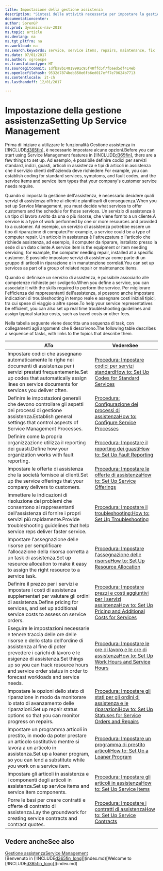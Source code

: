 ```yaml
---
title: Impostazione della gestione assistenza
description: "Sintesi delle attività necessarie per impostare la gestione dell'assistenza adattandola al modo in cui le organizzazioni gestiscono i propri servizi."
documentationcenter: 
author: SorenGP
ms.prod: dynamics-nav-2018
ms.topic: article
ms.devlang: na
ms.tgt_pltfrm: na
ms.workload: na
ms.search.keywords: service, service items, repairs, maintenance, fix
ms.date: 07/01/2017
ms.author: sgroespe
ms.translationtype: HT
ms.sourcegitcommit: 1dfba8b14019991c95f40ffd5f7fbaed5df414eb
ms.openlocfilehash: 9532d7874beb350e6fb6ed017eff7e70624b7713
ms.contentlocale: it-ch
ms.lasthandoff: 12/01/2017

---
```


# <a name="setting-up-service-management"></a><span data-ttu-id="3b246-103">Impostazione della gestione assistenza</span><span class="sxs-lookup"><span data-stu-id="3b246-103">Setting Up Service Management</span></span>
<span data-ttu-id="3b246-104">Prima di iniziare a utilizzare le funzionalità Gestione assistenza in [!INCLUDE[d365fin](includes/d365fin_md.md)], è necessario impostare alcune opzioni.</span><span class="sxs-lookup"><span data-stu-id="3b246-104">Before you can start using Service Management features in [!INCLUDE[d365fin](includes/d365fin_md.md)], there are a few things to set up.</span></span> <span data-ttu-id="3b246-105">Ad esempio, è possibile definire codici per servizi standard, indizi, guasti, articoli in assistenza e tipi di articoli in assistenza che il servizio clienti dell'azienda deve richiedere.</span><span class="sxs-lookup"><span data-stu-id="3b246-105">For example, you can establish coding for standard services, symptoms, and fault codes, and the service items and service item types that your company's customer service needs require.</span></span>  

<span data-ttu-id="3b246-106">Quando si imposta la gestione dell'assistenza, è necessario decidere quali servizi di assistenza offrire ai clienti e pianificarli di conseguenza.</span><span class="sxs-lookup"><span data-stu-id="3b246-106">When you set up Service Management, you must decide what services to offer customers and the schedule for those services.</span></span> <span data-ttu-id="3b246-107">Un servizio di assistenza è un tipo di lavoro svolto da una o più risorse, che viene fornito a un cliente.</span><span class="sxs-lookup"><span data-stu-id="3b246-107">A service is a type of work performed by one or more resources and provided to a customer.</span></span> <span data-ttu-id="3b246-108">Ad esempio, un servizio di assistenza potrebbe essere un tipo di riparazione di computer.</span><span class="sxs-lookup"><span data-stu-id="3b246-108">For example, a service could be a type of computer repair.</span></span> <span data-ttu-id="3b246-109">Un articolo in assistenza è l'attrezzatura o l'articolo che richiede assistenza, ad esempio, il computer da riparare, installato presso la sede di un dato cliente.</span><span class="sxs-lookup"><span data-stu-id="3b246-109">A service item is the equipment or item needing servicing, for example, the computer needing repair, installed at a specific customer.</span></span> <span data-ttu-id="3b246-110">È possibile impostare servizi di assistenza come parte di un gruppo di articoli in riparazione e in manutenzione correlati.</span><span class="sxs-lookup"><span data-stu-id="3b246-110">You can set up services as part of a group of related repair or maintenance items.</span></span>  
  
<span data-ttu-id="3b246-111">Quando si definisce un servizio di assistenza, è possibile associarlo alle competenze richieste per svolgerlo.</span><span class="sxs-lookup"><span data-stu-id="3b246-111">When you define a service, you can associate it with the skills required to perform the service.</span></span> <span data-ttu-id="3b246-112">Per migliorare l'efficienza dei rappresentanti dell'assistenza, si possono anche impostare indicazioni di troubleshooting in tempo reale e assegnare costi iniziali tipici, tra cui spese di viaggio o altre spese.</span><span class="sxs-lookup"><span data-stu-id="3b246-112">To help your service representatives be efficient, you can also set up real time troubleshooting guidelines and assign typical startup costs, such as travel costs or other fees.</span></span>  

<span data-ttu-id="3b246-113">Nella tabella seguente viene descritta una sequenza di task, con collegamenti agli argomenti che li descrivono.</span><span class="sxs-lookup"><span data-stu-id="3b246-113">The following table describes a sequence of tasks, with links to the topics that describe them.</span></span>  
  
| <span data-ttu-id="3b246-114">A</span><span class="sxs-lookup"><span data-stu-id="3b246-114">To</span></span> | <span data-ttu-id="3b246-115">Vedere</span><span class="sxs-lookup"><span data-stu-id="3b246-115">See</span></span> |
| --- | --- |
| <span data-ttu-id="3b246-116">Impostare codici che assegnano automaticamente le righe nei documenti di assistenza per i servizi prestati frequentemente.</span><span class="sxs-lookup"><span data-stu-id="3b246-116">Set up codes that automatically assign lines on service documents for services you deliver often.</span></span> |[<span data-ttu-id="3b246-117">Procedura: Impostare codici per servizi standard</span><span class="sxs-lookup"><span data-stu-id="3b246-117">How to: Set Up Codes for Standard Services</span></span>](service-how-setup-service-coding.md)|
| <span data-ttu-id="3b246-118">Definire le impostazioni generali che devono controllare gli aspetti dei processi di gestione assistenza.</span><span class="sxs-lookup"><span data-stu-id="3b246-118">Establish general settings that control aspects of Service Management Processes.</span></span>|[<span data-ttu-id="3b246-119">Procedura: Configurazione dei processi di assistenza</span><span class="sxs-lookup"><span data-stu-id="3b246-119">How to: Configure Service Processes</span></span>](service-setup-service-processes.md)|
| <span data-ttu-id="3b246-120">Definire come la propria organizzazione utilizza il reporting dei guasti.</span><span class="sxs-lookup"><span data-stu-id="3b246-120">Define how your organization works with fault reporting.</span></span> |[<span data-ttu-id="3b246-121">Procedura: Impostare il reporting dei guasti</span><span class="sxs-lookup"><span data-stu-id="3b246-121">How to: Set Up Fault Reporting</span></span>](service-how-setup-fault-reporting.md) |
| <span data-ttu-id="3b246-122">Impostare le offerte di assistenza che la società fornisce ai clienti.</span><span class="sxs-lookup"><span data-stu-id="3b246-122">Set up the service offerings that your company delivers to customers.</span></span>|[<span data-ttu-id="3b246-123">Procedura: Impostare le offerte di assistenza</span><span class="sxs-lookup"><span data-stu-id="3b246-123">How to: Set Up Service Offerings</span></span>](service-how-setup-service-offerings.md)|
| <span data-ttu-id="3b246-124">Immettere le indicazioni di risoluzione dei problemi che consentono ai rappresentanti dell'assistenza di fornire i propri servizi più rapidamente.</span><span class="sxs-lookup"><span data-stu-id="3b246-124">Provide troubleshooting guidelines that help service reps deliver faster service.</span></span> |[<span data-ttu-id="3b246-125">Procedura: Impostare il troubleshooting:</span><span class="sxs-lookup"><span data-stu-id="3b246-125">How to: Set Up Troubleshooting</span></span>](service-how-setup-troubleshooting.md) |
| <span data-ttu-id="3b246-126">Impostare l'assegnazione delle risorse per semplificare l'allocazione della risorsa corretta a un task di assistenza.</span><span class="sxs-lookup"><span data-stu-id="3b246-126">Set up resource allocation to make it easy to assign the right resource to a service task.</span></span> |[<span data-ttu-id="3b246-127">Procedura: Impostare l'assegnazione delle risorse</span><span class="sxs-lookup"><span data-stu-id="3b246-127">How to: Set Up Resource Allocation</span></span>](service-how-setup-resource-allocation.md) |
| <span data-ttu-id="3b246-128">Definire il prezzo per i servizi e impostare i costi di assistenza supplementari per valutare gli ordini di assistenza.</span><span class="sxs-lookup"><span data-stu-id="3b246-128">Define pricing for services, and set up additional service costs to assess on service orders.</span></span> |[<span data-ttu-id="3b246-129">Procedura: Impostare prezzi e costi aggiuntivi per i servizi assistenza</span><span class="sxs-lookup"><span data-stu-id="3b246-129">How to: Set Up Pricing and Additional Costs for Services</span></span>](service-how-setup-service-costs-pricing.md)|
| <span data-ttu-id="3b246-130">Eseguire le impostazioni necessarie e tenere traccia delle ore delle risorse e dello stato dell'ordine di assistenza al fine di poter prevedere i carichi di lavoro e le esigenze di assistenza.</span><span class="sxs-lookup"><span data-stu-id="3b246-130">Set things up so you can track resource hours and service order status in order to forecast workloads and service needs.</span></span>|[<span data-ttu-id="3b246-131">Procedura: Impostare le ore di lavoro e le ore di assistenza</span><span class="sxs-lookup"><span data-stu-id="3b246-131">How to: Set Up Work Hours and Service Hours</span></span>](service-how-setup-work-service-hours.md)|
| <span data-ttu-id="3b246-132">Impostare le opzioni dello stato di riparazione in modo da monitorare lo stato di avanzamento delle riparazioni.</span><span class="sxs-lookup"><span data-stu-id="3b246-132">Set up repair status options so that you can monitor progress on repairs.</span></span> | [<span data-ttu-id="3b246-133">Procedura: Impostare gli stati per gli ordini di assistenza e le riparazioni</span><span class="sxs-lookup"><span data-stu-id="3b246-133">How to: Set Up Statuses for Service Orders and Repairs</span></span>](service-order-repair-status.md)|
| <span data-ttu-id="3b246-134">Impostare un programma articoli in prestito, in modo da poter prestare un articolo sostitutivo mentre si lavora a un articolo in assistenza.</span><span class="sxs-lookup"><span data-stu-id="3b246-134">Set up a loaner program, so you can lend a substitute while you work on a service item.</span></span> |[<span data-ttu-id="3b246-135">Procedura: Impostare un programma di prestito articoli</span><span class="sxs-lookup"><span data-stu-id="3b246-135">How to: Set Up a Loaner Program</span></span>](service-how-setup-loaner-program.md) |
| <span data-ttu-id="3b246-136">Impostare gli articoli in assistenza e i componenti degli articoli in assistenza.</span><span class="sxs-lookup"><span data-stu-id="3b246-136">Set up service items and service item components.</span></span> |[<span data-ttu-id="3b246-137">Procedura: Impostare gli articoli in assistenza</span><span class="sxs-lookup"><span data-stu-id="3b246-137">How to: Set Up Service Items</span></span>](service-how-setup-service-items.md) |
| <span data-ttu-id="3b246-138">Porre le basi per creare contratti e offerte di contratto di assistenza.</span><span class="sxs-lookup"><span data-stu-id="3b246-138">Lay the groundwork for creating service contracts and contract quotes.</span></span> |[<span data-ttu-id="3b246-139">Procedura: Impostare i contratti di assistenza</span><span class="sxs-lookup"><span data-stu-id="3b246-139">How to: Set Up Service Contracts</span></span>](service-how-setup-service-contracts.md) |

## <a name="see-also"></a><span data-ttu-id="3b246-140">Vedere anche</span><span class="sxs-lookup"><span data-stu-id="3b246-140">See also</span></span>
[<span data-ttu-id="3b246-141">Gestione assistenza</span><span class="sxs-lookup"><span data-stu-id="3b246-141">Service Management</span></span>](service-service.md)  
<span data-ttu-id="3b246-142">[Benvenuto in [!INCLUDE[d365fin_long](includes/d365fin_long_md.md)]](index.md)</span><span class="sxs-lookup"><span data-stu-id="3b246-142">[Welcome to [!INCLUDE[d365fin_long](includes/d365fin_long_md.md)]](index.md)</span></span>  

